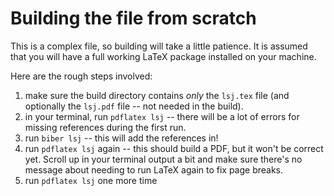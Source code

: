 # Building the file from scratch

This is a complex file, so building will take a little patience. It is assumed that you will have a full working LaTeX package installed on your machine. 

Here are the rough steps involved:

1. make sure the build directory contains *only* the `lsj.tex` file (and optionally the `lsj.pdf` file -- not needed in the build). 
2. in your terminal, run `pdflatex lsj` -- there will be a lot of errors for missing references during the first run.
3. run `biber lsj` -- this will add the references in!
4. run `pdflatex lsj` again -- this should build a PDF, but it won't be correct yet. Scroll up in your terminal output a bit and make sure there's no message about needing to run LaTeX again to fix page breaks.
5. run `pdflatex lsj` one more time


